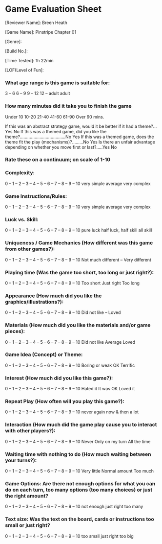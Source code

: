 # Game Evaluation Sheet

[Reviewer Name]: Breen Heath

[Game Name]: Pinstripe Chapter 01

[Company Name]: AtmosGames

[Publisher Name]: Newgrounds

[Genre]:

[Build No.]:

[Time Tested]: 1h 22min

[LOF(Level of Fun]:


### What age range is this game is suitable for:

3 – 6          6 – 9          9 – 12           12 – adult          adult


### How many minutes did it take you to finish the game

Under 10          10-20          21-40          41-60          61-90          Over 90 mins.

If this was an abstract strategy game, would it be better if it had a theme?…Yes   No
If this was a themed game, did you like the theme?…………………………..…..No   Yes
If this was a themed game, does the theme fit the play (mechanisms)?………No   Yes
Is there an unfair advantage depending on whether you move first or last?…..Yes   No

### Rate these on a continuum; on scale of 1-10

### Complexity:

0 – 1 – 2 – 3 – 4 – 5 – 6 – 7 – 8 – 9 – 10
very simple                     average                     very complex

### Game Instructions/Rules:

0 – 1 – 2 – 3 – 4 – 5 – 6 – 7 – 8 – 9 – 10
very simple                     average                     very complex

### Luck vs. Skill:

0 – 1 – 2 – 3 – 4 – 5 – 6 – 7 – 8 – 9 – 10
pure luck                     half luck, half skill                     all skill

### Uniqueness / Game Mechanics (How different was this game from other games?):

0 – 1 – 2 – 3 – 4 – 5 – 6 – 7 – 8 – 9 – 10
Not much different           –                    Very different

### Playing time (Was the game too short, too long or just right?):

0 – 1 – 2 – 3 – 4 – 5 – 6 – 7 – 8 – 9 – 10
Too short                   Just right                    Too long


### Appearance (How much did you like the graphics/illustrations?):

0 – 1 – 2 – 3 – 4 – 5 – 6 – 7 – 8 – 9 – 10
Did not like                       –                        Loved


### Materials (How much did you like the materials and/or game pieces):

0 – 1 – 2 – 3 – 4 – 5 – 6 – 7 – 8 – 9 – 10
Did not like                   Average                    Loved



### Game Idea (Concept) or Theme:

0 – 1 – 2 – 3 – 4 – 5 – 6 – 7 – 8 – 9 – 10
Boring or weak               OK                              Terrific


### Interest (How much did you like this game?):

0 – 1 – 2 – 3 – 4 – 5 – 6 – 7 – 8 – 9 – 10
Hated it                   It was OK                    Loved it

### Repeat Play (How often will you play this game?):

0 – 1 – 2 – 3 – 4 – 5 – 6 – 7 – 8 – 9 – 10
never again               now & then                      a lot

### Interaction (How much did the game play cause you to interact with other players?):

0 – 1 – 2 – 3 – 4 – 5 – 6 – 7 – 8 – 9 – 10
Never                    Only on my turn                All the time

### Waiting time with nothing to do (How much waiting between your turns?):

0 – 1 – 2 – 3 – 4 – 5 – 6 – 7 – 8 – 9 – 10
Very little                   Normal amount                    Too much

### Game Options:  Are there not enough options for what you can do on each turn, too many options (too many choices) or just the right amount?

0 – 1 – 2 – 3 – 4 – 5 – 6 – 7 – 8 – 9 – 10
not enough                     just right                     too many

### Text size: Was the text on the board, cards or instructions too small or just right?

0 – 1 – 2 – 3 – 4 – 5 – 6 – 7 – 8 – 9 – 10
too small                     just right                     too big
